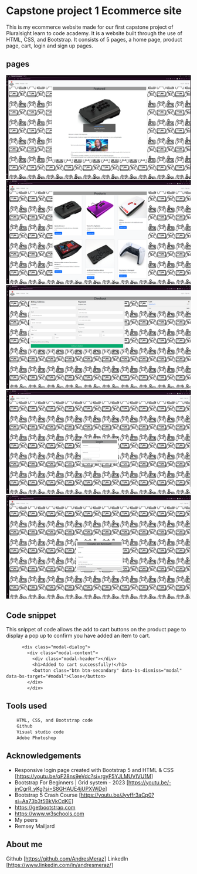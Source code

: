 
# Capstone project 1 Ecommerce site

This is my ecommerce website made for our first capstone project of Pluralsight learn to code academy. It is a website built through the use of HTML, CSS, and Bootstrap. It consists of 5 pages, a home page, product page, cart, login and sign up pages.

## pages

![Home](<Screenshot (23).png>)
![Products](<images/Screenshot (24).png>)
![Cart](<images/Screenshot (25).png>)
![Login](<images/Screenshot (26).png>)
![Sign up](<images/Screenshot (27).png>)

## Code snippet
This snippet of code allows the add to cart buttons on the product page to display a pop up to confirm you have added an item to cart.

          <div class="modal-dialog">
            <div class="modal-content">
              <div class="modal-header"></div>
              <h1>Added to cart successfully!</h1>
              <button class="btn btn-secondary" data-bs-dismiss="modal" data-bs-target="#modal">Close</button>
            </div>
            </div>



## Tools used

        HTML, CSS, and Bootstrap code
        Github
        Visual studio code
        Adobe Photoshop

                   
## Acknowledgements

 -  Responsive login page created with Bootstrap 5 and HTML & CSS [https://youtu.be/oF28ns9eVdc?si=rgyF5YJLMUVIVU1M]
 - Bootstrap For Beginners | Grid system - 2023 [https://youtu.be/-jnCgrR_yKg?si=S8GHAUE4jUPXWiDe]
 -  Bootstrap 5 Crash Course [https://youtu.be/Jyvffr3aCp0?si=Aa73b3t5BkVkCdKE]
 - https://getbootstrap.com
 - https://www.w3schools.com
 - My peers
 - Remsey Mailjard


## About me
Github [https://github.com/AndresMeraz]
LinkedIn [https://www.linkedin.com/in/andresmeraz/]